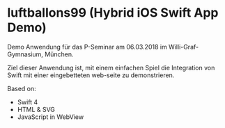 # luftballons99 (Hybrid iOS Swift App Demo)

Demo Anwendung für das P-Seminar am 06.03.2018 im Willi-Graf-Gymnasium, München. 

Ziel dieser Anwendung ist, mit einem einfachen Spiel die Integration von Swift mit einer eingebetteten web-seite zu demonstrieren. 

Based on: 
- Swift 4
- HTML & SVG
- JavaScript in WebView
